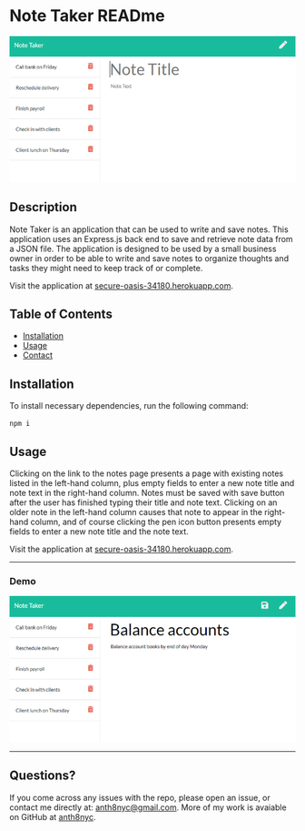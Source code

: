 
# Note Taker READme

![Existing notes are listed in the left-hand column with empty fields on the right-hand side for the new note’s title and text.](./assets/notepaddemo1.png)

## Description
Note Taker is an application that can be used to write and save notes. This application uses an Express.js back end to save and retrieve note data from a JSON file. The application is designed to be used by a small business owner in order to be able to write and save notes to organize thoughts and tasks they might need to keep track of or complete.

Visit the application at [secure-oasis-34180.herokuapp.com](https://secure-oasis-34180.herokuapp.com/).

## Table of Contents
- [Installation](#installation)
- [Usage](#usage)
- [Contact](##questions?)

## Installation
To install necessary dependencies, run the following command:

    npm i
## Usage
Clicking on the link to the notes page presents a page with existing notes listed in the left-hand column, plus empty fields to enter a new note title and note text in the right-hand column. Notes must be saved with save button after the user has finished typing their title and note text. Clicking on an older note in the left-hand column causes that note to appear in the right-hand column, and of course clicking the pen icon button presents empty fields to enter a new note title and the note text.

Visit the application at [secure-oasis-34180.herokuapp.com](https://secure-oasis-34180.herokuapp.com/).

---

### Demo

![Note titled “Balance accounts” reads, “Balance account books by end of day Monday,” with other notes listed on the left.](./assets/notepaddemo2.png)

---  

## Questions?
If you come across any issues with the repo, please open an issue, or contact me directly at: anth8nyc@gmail.com. More of my work is avaiable on GitHub at [anth8nyc](https://github.com/anth8nyc/).

